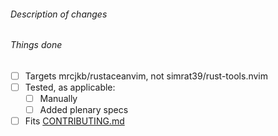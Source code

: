 <!-- markdownlint-disable -->
###### Description of changes

###### Things done

- [ ] Targets mrcjkb/rustaceanvim, not simrat39/rust-tools.nvim
- [ ] Tested, as applicable:
  - [ ] Manually
  - [ ] Added plenary specs
- [ ] Fits [CONTRIBUTING.md](https://github.com/mrcjkb/rustaceanvim/blob/master/CONTRIBUTING.md)
